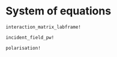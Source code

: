 # System of equations



```@docs
interaction_matrix_labframe!
```

```@docs
incident_field_pw!
```

```@docs
polarisation!
```

